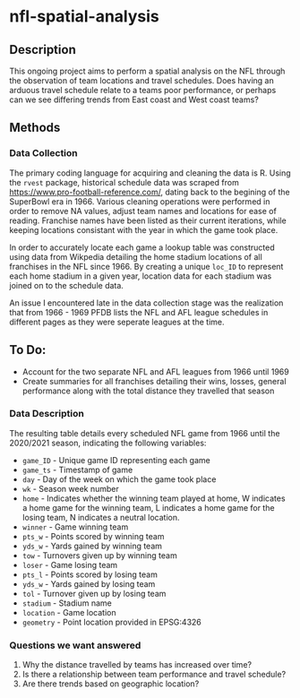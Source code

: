 # nfl-spatial-analysis

## Description

This ongoing project aims to perform a spatial analysis on the NFL through the observation of team locations and travel schedules. Does having an arduous travel schedule relate to a teams poor performance, or perhaps can we see differing trends from East coast and West coast teams?

## Methods

### Data Collection

The primary coding language for acquiring and cleaning the data is R. Using the `rvest` package, historical schedule data was scraped from https://www.pro-football-reference.com/, dating back to the begining of the SuperBowl era in 1966. Various cleaning operations were performed in order to remove NA values, adjust team names and locations for ease of reading. Franchise names have been listed as their current iterations, while keeping locations consistant with the year in which the game took place. 

In order to accurately locate each game a lookup table was constructed using data from Wikpedia detailing the home stadium locations of all franchises in the NFL since 1966. By creating a unique `loc_ID` to represent each home stadium in a given year, location data for each stadium was joined on to the schedule data. 

An issue I encountered late in the data collection stage was the realization that from 1966 - 1969 PFDB lists the NFL and AFL league schedules in different pages as they were seperate leagues at the time.

## To Do:
* Account for the two separate NFL and AFL leagues from 1966 until 1969
* Create summaries for all franchises detailing their wins, losses, general performance along with the total distance they travelled that season

### Data Description

The resulting table details every scheduled NFL game from 1966 until the 2020/2021 season, indicating the following variables:

* `game_ID` - Unique game ID representing each game
* `game_ts` - Timestamp of game
* `day` - Day of the week on which the game took place
* `wk` - Season week number
* `home` - Indicates whether the winning team played at home, W indicates a home game for the winning team, L indicates a home game for the losing team, N indicates a neutral location.
* `winner` - Game winning team
* `pts_w` - Points scored by winning team
* `yds_w` - Yards gained by winning team
* `tow` - Turnovers given up by winning team
* `loser` - Game losing team
* `pts_l` - Points scored by losing team
* `yds_w` - Yards gained by losing team
* `tol` - Turnover given up by losing team
* `stadium` - Stadium name
* `location` - Game location
* `geometry` - Point location provided in EPSG:4326

### Questions we want answered

1)  Why the distance travelled by teams has increased over time?
2)  Is there a relationship between team performance and travel schedule?
3)  Are there trends based on geographic location?
